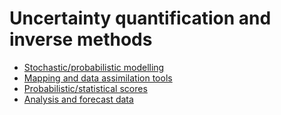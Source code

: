# Uncertainty quantification and inverse methods

  * [Stochastic/probabilistic modelling](stochastic-probabilistic-modelling.md)
  * [Mapping and data assimilation tools](mapping-data-assimilation-tools.md)
  * [Probabilistic/statistical scores](probabilistic-statistical-scores.md)
  * [Analysis and forecast data](analysis-forecast-data.md)

